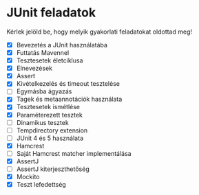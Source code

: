 # JUnit feladatok

Kérlek jelöld be, hogy melyik gyakorlati feladatokat oldottad meg!

* [x] Bevezetés a JUnit használatába
* [x] Futtatás Mavennel
* [x] Tesztesetek életciklusa
* [x] Elnevezések
* [x] Assert
* [x] Kivételkezelés és timeout tesztelése
* [ ] Egymásba ágyazás
* [x] Tagek és metaannotációk használata
* [x] Tesztesetek ismétlése
* [x] Paraméterezett tesztek
* [ ] Dinamikus tesztek
* [ ] Tempdirectory extension
* [ ] JUnit 4 és 5 használata
* [x] Hamcrest
* [ ] Saját Hamcrest matcher implementálása
* [x] AssertJ
* [ ] AssertJ kiterjeszthetőség
* [x] Mockito
* [x] Teszt lefedettség
